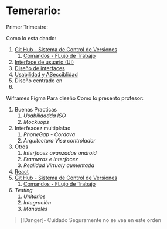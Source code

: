 # Temerario:

Primer Trimestre:

Como lo esta dando:

1. [Git Hub - Sistema de Control de Versiones](Git%20Hub%20-%20Sistema%20de%20Control%20de%20Versiones.md)
   1. [Comandos - FLujo de Trabajo](Comandos%20-%20FLujo%20de%20Trabajo.canvas)
1. [Interface de usuario (UI)](Interface%20de%20usuario%20%28UI%29.md)
1. [Diseño de interfaces](Dise%C3%B1o%20de%20interfaces.md)
1. [Usabilidad y ASecciblidad](Usabilidad%20y%20ASecciblidad.md)
1. Diseño centrado en
1. 

Wiframes
Figma Para diseño
Como lo presento profesor:

1. Buenas Practicas
   1. *Usabilidadda ISO*
   1. *Mockuops*
1. Interfeacez multiplafao
   1. *PhoneGap - Cordova*
   1. *Arquitectura Visa controlador*
1. Otros
   1. *Interfacez avanzadas android*
   1. *Framwros e interfacez*
   1. *Realidad Virtualy aumentada*
1. [React](Curso_React\React.md)
1. [Git Hub - Sistema de Control de Versiones](Git%20Hub%20-%20Sistema%20de%20Control%20de%20Versiones.md)
   1. [Comandos - FLujo de Trabajo](Comandos%20-%20FLujo%20de%20Trabajo.canvas)
1. *Testing*
   1. *Unitarios*
   1. *Integración*
   1. *Manuales*

 > 
 > \[!Danger\]- Cuidado
 > Seguramente no se vea en este orden
